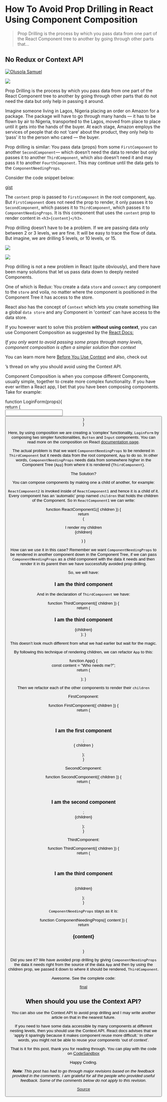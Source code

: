 # How To Avoid Prop Drilling in React Using Component Composition

> Prop Drilling is the process by which you pass data from one part of the React Component tree to another by going through other parts that…

No Redux or Context API
-----------------------

[![Olusola Samuel](https://miro.medium.com/fit/c/96/96/1*4uKprtl6FxkdLgi0ozr1TA.jpeg)](https://solathecoder.medium.com/?source=post_page-----c42adfcdde1b--------------------------------)

![](https://miro.medium.com/max/2560/1*zd8xNfpnLt5nHEpNmXPMQw.jpeg)

Prop Drilling is the process by which you pass data from one part of the React Component tree to another by going through other parts that do not need the data but only help in passing it around.

Imagine someone living in Lagos, Nigeria placing an order on Amazon for a package. The package will have to go through many hands — it has to be flown by air to Nigeria, transported to the Lagos, moved from place to place until it gets into the hands of the buyer. At each stage, Amazon employs the services of people that do not ‘care’ about the product, they only help to ‘pass’ it to the person who cared — the buyer.

Prop drilling is similar: You pass data (props) from some `FirstComponent` to another `SecondComponent`— which doesn’t need the data to render but only passes it to another `ThirdComponent`, which also doesn’t need it and may pass it to another `FourthComponent`. This may continue until the data gets to the `ComponentNeedingProps`.

Consider the code snippet below:

[gist](https://gist.github.com/bgoonz/03340eb3c61cf93ff650ad74e1c7c01e)


The `content` prop is passed to `FirstComponent` in the root component, `App`. But `FirstComponent` does not need the prop to render, it only passes it to `SecondComponent`, which passes it to `ThirdComponent`, which passes it to `ComponentNeedingProps`. It is this component that uses the `content` prop to render content in `<h3>{content}</h3>`.

Prop drilling doesn’t have to be a problem. If we are passing data only between 2 or 3 levels, we are fine. It will be easy to trace the flow of data. But imagine, we are drilling 5 levels, or 10 levels, or 15.

![](https://miro.medium.com/max/60/1*R4csNpIyGu4cHg54n2P7xA.jpeg?q=20)

![](https://miro.medium.com/max/1014/1*R4csNpIyGu4cHg54n2P7xA.jpeg)

Prop drilling is not a new problem in React (quite obviously), and there have been many solutions that let us pass data down to deeply nested Components.

One of which is Redux: You create a data `store` and `connect` any component to the `store` and voila, no matter where the component is positioned in the Component Tree it has access to the store.

React also has the concept of `Context` which lets you create something like a global `data store` and any Component in 'context' can have access to the data store.

If you however want to solve this problem **without using context**, you can use Component Composition as suggested by the [React Docs:](https://reactjs.org/docs/context.html#when-to-use-context)

_If you only want to avoid passing some props through many levels, component composition is often a simpler solution than context_

You can learn more here [Before You Use Context](https://reactjs.org/docs/context.html#before-you-use-context) and also, check out

’s thread on why you should avoid using the Context API.

Component Composition is when you compose different Components, usually simple, together to create more complex functionality. If you have ever written a React app, I bet that you have been composing components. Take for example:

function LoginForm(props){  
  return (  
    <Input name="fname" />  
    <Button onClick={props.handleClick} />)  
}

Here, by using composition we are creating a ‘complex’ functionality, `LoginForm` by composing two simpler functionalities, `Button` and `Input` components. You can read more on the composition on React [documentation page](https://reactjs.org/docs/composition-vs-inheritance.html).

The actual problem is that we want `ComponentNeedingProps` to be rendered in `ThirdComponent` but it needs data from the root component, `App` to do so. In other words, `ComponentNeedingProps` needs data from somewhere higher in the Component Tree (`App`) from where it is rendered (`ThirdComponent`).

The Solution?

You can compose components by making one a child of another, for example:

<ReactComponent1>  
  <ReactComponent2 />  
</ReactCompoent1>

`ReactComponent2` is invoked inside of `ReactComponent1` and hence it is a child of it. Every component has an ‘automatic’ prop named `children` that holds the children of the Component. So in `ReactComponent1` we can write:

function ReactComponent1({ children }) {  
  return   
   (<div> I render my children  
      {children}   
   </div>)  
}

How can we use it in this case? Remember we want `ComponentNeedingProps` to be rendered in another component down in the Component Tree, if we can pass `ComponentNeedingProps` as a child component with the data it needs and then render it in its parent then we have successfully avoided prop drilling.

So, we will have:

<ThirdComponent>  
 <h3>I am the third component</h3>  
     <ComponentNeedingProps content={content}  />  
</ThirdCompoent>

And in the declaration of `ThirdComponent` we have:

function ThirdComponent({ children }) {  
 return (  
 <div>  
    <h3>I am the third component</h3>  
     {children}  
   </div>  
 );  
}

This doesn’t look much different from what we had earlier but wait for the magic.

By following this technique of rendering children, we can refactor `App` to this:

function App() {  
const content = "Who needs me?";  
return (  
<div className="App">  
  <FirstComponent>  
    <SecondComponent>  
      <ThirdComponent>  
        <ComponentNeedingProps content={content}  />  
      <ThirdComponent>  
    </SecondComponent>  
  </FirstComponent>  
</div>  
);  
}

Then we refactor each of the other components to render their `children`

FirstComponent:

function FirstComponent({ children }) {  
  return (  
    <div>  
      <h3>I am the first component</h3>;  
     { children }  
    </div>  
  );  
}

SecondComponent:

function SecondComponent({ children }) {  
  return (  
    <div>  
      <h3>I am the second component</h3>;  
     {children}  
    </div>  
  );  
}

ThirdComponent:

function ThirdComponent({ children }) {  
  return (  
    <div>  
      <h3>I am the third component</h3>  
        {children}  
    </div>  
  );  
}

`ComponentNeedingProps` stays as it is:

function ComponentNeedingProps({ content }) {  
  return <h3>{content}</h3>  
}

Did you see it? We have avoided prop drilling by giving `ComponentNeedingProps` the data it needs right from the source of the data `App` and then by using the children prop, we passed it down to where it should be rendered, `ThirdComponent`.

Awesome. See the complete code:

[final](https://gist.github.com/bgoonz/14f267102d11fd116256e5e10c2be817)

When should you use the Context API?
------------------------------------

You can also use the Context API to avoid prop drilling and I may write another article on that in the nearest future.

If you need to have some data accessible by many components at different nesting levels, then you should use the Context API. React docs advises that we ‘apply it sparingly because it makes component reuse more difficult.’ In other words, you might not be able to reuse your components ‘out of context’.

That is it for this post, thank you for reading through. You can play with the code on [CodeSandbox](https://codesandbox.io/s/propdrilling-vs-composition-updated-qe8nm?file=/src/App.js:0-878)

Happy Coding.

**_Note_**_: This post has had to go through major revisions based on the feedback provided in the comments. I am grateful for all the people who provided useful feedback. Some of the comments below do not apply to this revision._


[Source](https://javascript.plainenglish.io/how-to-avoid-prop-drilling-in-react-using-component-composition-c42adfcdde1b)
